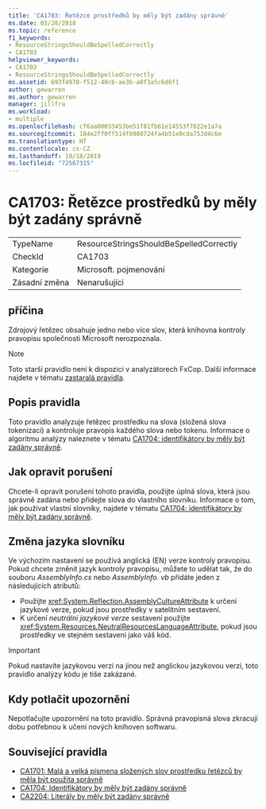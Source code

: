 ```yaml
---
title: 'CA1703: Řetězce prostředků by měly být zadány správně'
ms.date: 03/28/2018
ms.topic: reference
f1_keywords:
- ResourceStringsShouldBeSpelledCorrectly
- CA1703
helpviewer_keywords:
- CA1703
- ResourceStringsShouldBeSpelledCorrectly
ms.assetid: 693f4970-f512-40cb-ae3b-a0f3a5c6d6f1
author: gewarren
ms.author: gewarren
manager: jillfra
ms.workload:
- multiple
ms.openlocfilehash: cf6aa00033453be51f81fb61e14553f7022e1a7a
ms.sourcegitcommit: 184e2ff0ff514fb980724fa4b51e0cda753d4c6e
ms.translationtype: HT
ms.contentlocale: cs-CZ
ms.lasthandoff: 10/18/2019
ms.locfileid: "72567315"
---
```

# <a name="ca1703-resource-strings-should-be-spelled-correctly"></a>CA1703: Řetězce prostředků by měly být zadány správně

|||
|-|-|
|TypeName|ResourceStringsShouldBeSpelledCorrectly|
|CheckId|CA1703|
|Kategorie|Microsoft. pojmenování|
|Zásadní změna|Nenarušující|

## <a name="cause"></a>příčina
Zdrojový řetězec obsahuje jedno nebo více slov, která knihovna kontroly pravopisu společnosti Microsoft nerozpoznala.

> [!NOTE]
> Toto starší pravidlo není k dispozici v analyzátorech FxCop. Další informace najdete v tématu [zastaralá pravidla](fxcop-rule-port-status.md#deprecated-rules).

## <a name="rule-description"></a>Popis pravidla

Toto pravidlo analyzuje řetězec prostředku na slova (složená slova tokenizací) a kontroluje pravopis každého slova nebo tokenu. Informace o algoritmu analýzy naleznete v tématu [CA1704: identifikátory by měly být zadány správně](../code-quality/ca1704.md).

## <a name="how-to-fix-violations"></a>Jak opravit porušení

Chcete-li opravit porušení tohoto pravidla, použijte úplná slova, která jsou správně zadána nebo přidejte slova do vlastního slovníku. Informace o tom, jak používat vlastní slovníky, najdete v tématu [CA1704: identifikátory by měly být zadány správně](../code-quality/ca1704.md).

## <a name="change-the-dictionary-language"></a>Změna jazyka slovníku

Ve výchozím nastavení se používá anglická (EN) verze kontroly pravopisu. Pokud chcete změnit jazyk kontroly pravopisu, můžete to udělat tak, že do souboru *AssemblyInfo.cs* nebo *AssemblyInfo. vb* přidáte jeden z následujících atributů:

- Použijte <xref:System.Reflection.AssemblyCultureAttribute> k určení jazykové verze, pokud jsou prostředky v satelitním sestavení.
- K určení *neutrální jazykové verze* sestavení použijte <xref:System.Resources.NeutralResourcesLanguageAttribute>, pokud jsou prostředky ve stejném sestavení jako váš kód.

> [!IMPORTANT]
> Pokud nastavíte jazykovou verzi na jinou než anglickou jazykovou verzi, toto pravidlo analýzy kódu je tiše zakázané.

## <a name="when-to-suppress-warnings"></a>Kdy potlačit upozornění

Nepotlačujte upozornění na toto pravidlo. Správná pravopisná slova zkracují dobu potřebnou k učení nových knihoven softwaru.

## <a name="related-rules"></a>Související pravidla

- [CA1701: Malá a velká písmena složených slov prostředku řetězců by měla být použita správně](../code-quality/ca1701.md)
- [CA1704: Identifikátory by měly být zadány správně](../code-quality/ca1704.md)
- [CA2204: Literály by měly být zadány správně](../code-quality/ca2204.md)
